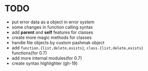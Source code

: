 # TODO

- put error data as a object in error system
- some changes in function calling syntax
- add **parent** and **self** features for classes
- create more magic methods for classes
- handle file objects by custom pashmak object
- add `function.{list,delete,exists}`, `class.{list,delete,exists}` functions(for 0.7)
- add more internal modules(for 0.7)
- create syntax highlighter (gh-19)
